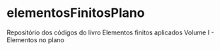 # elementosFinitosPlano
Repositório dos códigos do livro Elementos finitos aplicados Volume I - Elementos no plano
